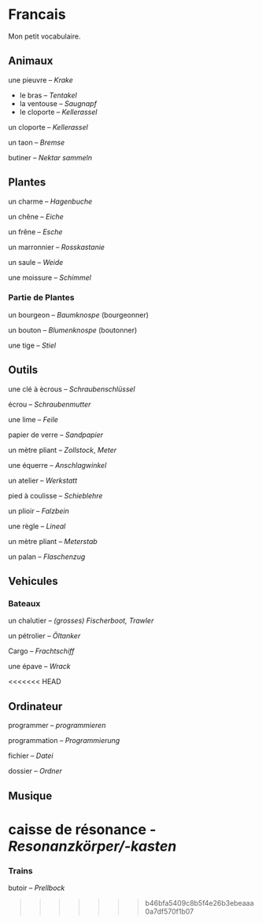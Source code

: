 # Francais

Mon petit vocabulaire.

## Animaux

une pieuvre – *Krake*

- le bras – *Tentakel*
- la ventouse – *Saugnapf*
- le cloporte – *Kellerassel*

un cloporte – *Kellerassel*

un taon – *Bremse*

butiner – *Nektar sammeln*

## Plantes

un charme – *Hagenbuche*

un chêne – *Eiche*

un frêne – *Esche*

un marronnier – *Rosskastanie*

un saule – *Weide*

une moissure – *Schimmel*

### Partie de Plantes

un bourgeon – *Baumknospe* (bourgeonner)

un bouton – *Blumenknospe* (boutonner)

une tige – *Stiel*

## Outils

une clé à ècrous – *Schraubenschlüssel*

écrou – *Schraubenmutter*

une lime – *Feile*

papier de verre – *Sandpapier*

un mètre pliant – *Zollstock*, *Meter*

une équerre – *Anschlagwinkel*

un atelier – *Werkstatt*

pied à coulisse – *Schieblehre*

un plioir – *Falzbein*

une règle – *Lineal*

un mètre pliant – *Meterstab*

un palan – *Flaschenzug*

## Vehicules

### Bateaux

un chalutier – *(grosses) Fischerboot, Trawler*

un pétrolier – *Öltanker*

Cargo – *Frachtschiff*

une épave – *Wrack*

<<<<<<< HEAD

## Ordinateur

programmer – *programmieren*

programmation – *Programmierung*

fichier – *Datei*

dossier – *Ordner*

## Musique

caisse de résonance - *Resonanzkörper/-kasten*
=======
### Trains

butoir – *Prellbock*
>>>>>>> b46bfa5409c8b5f4e26b3ebeaaa0a7df570f1b07
